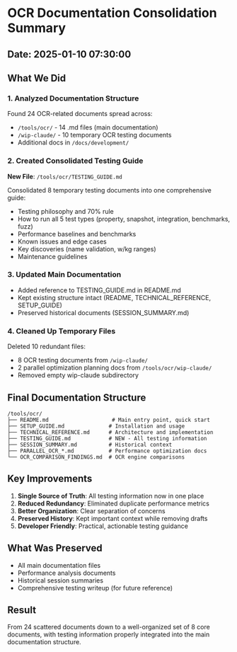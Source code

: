 # OCR Documentation Consolidation Summary

## Date: 2025-01-10 07:30:00

## What We Did

### 1. Analyzed Documentation Structure
Found 24 OCR-related documents spread across:
- `/tools/ocr/` - 14 .md files (main documentation)
- `/wip-claude/` - 10 temporary OCR testing documents
- Additional docs in `/docs/development/`

### 2. Created Consolidated Testing Guide
**New File**: `/tools/ocr/TESTING_GUIDE.md`

Consolidated 8 temporary testing documents into one comprehensive guide:
- Testing philosophy and 70% rule
- How to run all 5 test types (property, snapshot, integration, benchmarks, fuzz)
- Performance baselines and benchmarks
- Known issues and edge cases
- Key discoveries (name validation, w/kg ranges)
- Maintenance guidelines

### 3. Updated Main Documentation
- Added reference to TESTING_GUIDE.md in README.md
- Kept existing structure intact (README, TECHNICAL_REFERENCE, SETUP_GUIDE)
- Preserved historical documents (SESSION_SUMMARY.md)

### 4. Cleaned Up Temporary Files
Deleted 10 redundant files:
- 8 OCR testing documents from `/wip-claude/`
- 2 parallel optimization planning docs from `/tools/ocr/wip-claude/`
- Removed empty wip-claude subdirectory

## Final Documentation Structure

```
/tools/ocr/
├── README.md                    # Main entry point, quick start
├── SETUP_GUIDE.md              # Installation and usage
├── TECHNICAL_REFERENCE.md      # Architecture and implementation
├── TESTING_GUIDE.md            # NEW - All testing information
├── SESSION_SUMMARY.md          # Historical context
├── PARALLEL_OCR_*.md           # Performance optimization docs
└── OCR_COMPARISON_FINDINGS.md  # OCR engine comparisons
```

## Key Improvements

1. **Single Source of Truth**: All testing information now in one place
2. **Reduced Redundancy**: Eliminated duplicate performance metrics
3. **Better Organization**: Clear separation of concerns
4. **Preserved History**: Kept important context while removing drafts
5. **Developer Friendly**: Practical, actionable testing guidance

## What Was Preserved

- All main documentation files
- Performance analysis documents
- Historical session summaries
- Comprehensive testing writeup (for future reference)

## Result

From 24 scattered documents down to a well-organized set of 8 core documents, with testing information properly integrated into the main documentation structure.
